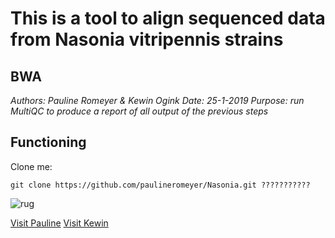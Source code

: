 # This is a tool to align sequenced data from Nasonia vitripennis strains

## BWA
*Authors: Pauline Romeyer & Kewin Ogink*
*Date: 25-1-2019*
*Purpose: run MultiQC to produce a report of all output of the previous steps*

## Functioning


Clone me: 
```
git clone https://github.com/paulineromeyer/Nasonia.git ???????????
```

![rug](https://www.rug.nl/_definition/shared/images/logo--en.png)

[Visit Pauline](https://github.com/paulineromeyer) 
[Visit Kewin](https://github.com/kewinogink)
